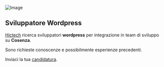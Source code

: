 ![Image](http://www.hictech.com/hostatiDaHicTech/loghiHT/black_200.png)

## Sviluppatore Wordpress

[Hictech](tttp://hictech.com) ricerca sviluppatori **wordpress** per integrazione in team di sviluppo su **Cosenza**.

Sono richieste conoscenze e possibilmente esperienze precedenti.

Inviaci la tua [candidatura](mailto:info@hictech.com). 
